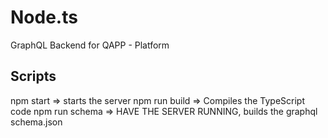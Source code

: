# Node.ts
GraphQL Backend for QAPP - Platform

## Scripts
npm start => starts the server
npm run build => Compiles the TypeScript code
npm run schema => HAVE THE SERVER RUNNING, builds the graphql schema.json
